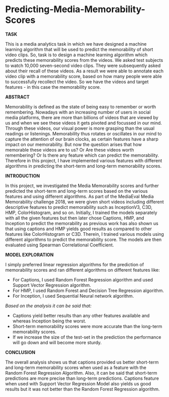 # Predicting-Media-Memorability-Scores

**TASK**

This is a media analytics task in which we have designed a machine learning algorithm that will be used to predict the memorability of short video clips. So, task is to design a machine learning algorithm which predicts these memorability scores from the videos. We asked test subjects to watch 10,000 seven-second video clips. They were subsequently asked about their recall of these videos. As a result we were able to annotate each video clip with a memorability score, based on how many people were able to successfully recollect the video. So we have the videos and target features - in this case the memorability score.

**ABSTRACT**

Memorability is defined as the state of being easy to remember or worth remembering. Nowadays with an increasing number of users in social media platforms, there are more than billions of videos that are viewed by us and when we see these videos it gets pivoted and focussed in our mind. Through these videos, our visual power is more grasping than the usual readings or listenings. Memorability thus rotates or oscillates in our mind to capture the attention of our brain clocks, as certain features have a sharp impact on our memorability. But now the question arises that how memorable these videos are to us? Or Are these videos worth remembering? Or Is there any feature which can predict the memorability. Therefore in this project, I have implemented various features with different algorithms in predicting the short-term and long-term memorability scores.

**INTRODUCTION**

In this project, we investigated the Media Memorability scores and further predicted the short-term and long-term scores based on the various features and using different algorithms. As part of the MediaEval Media Memorability challenge 2018, we were given short videos including different descriptive features to predict memorability such as InceptionV3, C3D, HMP, ColorHistogram, and so on. Initially,
I trained the models separately with all the given features but then later chose Captions, HMP, and Inception to predict the memorability as previous work has also shown us that using captions and HMP yields good results as compared to other features like ColorHistogram or C3D. Therein, I trained various models using different algorithms to predict the memorability score. The models are then evaluated using Spearman Correlational Coefficient.



**MODEL EXPLORATION**

I simply preferred linear regression algorithms for the prediction of memorability scores and ran different algorithms on different features like:

* For Captions, I used Random Forest Regression algorithm
and used Support Vector Regression algorithm.
* For HMP, I used Random Forest and Decision Tree
Regression algorithm.
* For Inception, I used Sequential Neural network algorithm.

*Based on the analysis it can be said that:*

* Captions yield better results than any other features available and whereas Inception being the worst.
* Short-term memorability scores were more accurate than the long-term memorability scores.
* If we increase the size of the test-set in the prediction the performance will go down and will become more sturdy.

**CONCLUSION**

The overall analysis shows us that captions provided us better short-term and long-term memorability scores when used as a feature with the Random Forest Regression Algorithm. Also, it can be said that short-term predictions are more precise than long-term predictions. Captions feature when used with Support Vector Regression Model also yields us good results but it was not better than the Random Forest Regression
algorithm.
